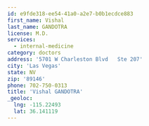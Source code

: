 ```yaml
---
id: e9fde318-ee54-41a0-a2e7-b0b1ecdce883
first_name: Vishal
last_name: GANDOTRA
license: M.D.
services:
  - internal-medicine
category: doctors
address: '5701 W Charleston Blvd   Ste 207'
city: 'Las Vegas'
state: NV
zip: '89146'
phone: 702-750-0313
title: 'Vishal GANDOTRA'
_geoloc:
  lng: -115.22493
  lat: 36.141119
---
```

